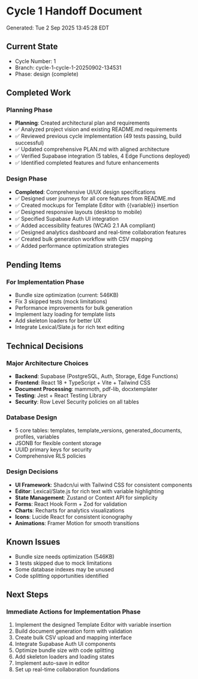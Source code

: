 # Cycle 1 Handoff Document

Generated: Tue  2 Sep 2025 13:45:28 EDT

## Current State
- Cycle Number: 1
- Branch: cycle-1-cycle-1-20250902-134531
- Phase: design (complete)

## Completed Work
### Planning Phase
- **Planning**: Created architectural plan and requirements
- ✅ Analyzed project vision and existing README.md requirements
- ✅ Reviewed previous cycle implementation (49 tests passing, build successful)
- ✅ Updated comprehensive PLAN.md with aligned architecture
- ✅ Verified Supabase integration (5 tables, 4 Edge Functions deployed)
- ✅ Identified completed features and future enhancements

### Design Phase
- **Completed**: Comprehensive UI/UX design specifications
- ✅ Designed user journeys for all core features from README.md
- ✅ Created mockups for Template Editor with {{variable}} insertion
- ✅ Designed responsive layouts (desktop to mobile)
- ✅ Specified Supabase Auth UI integration
- ✅ Added accessibility features (WCAG 2.1 AA compliant)
- ✅ Designed analytics dashboard and real-time collaboration features
- ✅ Created bulk generation workflow with CSV mapping
- ✅ Added performance optimization strategies

## Pending Items
### For Implementation Phase
- Bundle size optimization (current: 546KB)
- Fix 3 skipped tests (mock limitations)
- Performance improvements for bulk generation
- Implement lazy loading for template lists
- Add skeleton loaders for better UX
- Integrate Lexical/Slate.js for rich text editing

## Technical Decisions
### Major Architecture Choices
- **Backend**: Supabase (PostgreSQL, Auth, Storage, Edge Functions)
- **Frontend**: React 18 + TypeScript + Vite + Tailwind CSS
- **Document Processing**: mammoth, pdf-lib, docxtemplater
- **Testing**: Jest + React Testing Library
- **Security**: Row Level Security policies on all tables

### Database Design
- 5 core tables: templates, template_versions, generated_documents, profiles, variables
- JSONB for flexible content storage
- UUID primary keys for security
- Comprehensive RLS policies

### Design Decisions
- **UI Framework**: Shadcn/ui with Tailwind CSS for consistent components
- **Editor**: Lexical/Slate.js for rich text with variable highlighting
- **State Management**: Zustand or Context API for simplicity
- **Forms**: React Hook Form + Zod for validation
- **Charts**: Recharts for analytics visualizations
- **Icons**: Lucide React for consistent iconography
- **Animations**: Framer Motion for smooth transitions

## Known Issues
- Bundle size needs optimization (546KB)
- 3 tests skipped due to mock limitations
- Some database indexes may be unused
- Code splitting opportunities identified

## Next Steps
### Immediate Actions for Implementation Phase
1. Implement the designed Template Editor with variable insertion
2. Build document generation form with validation
3. Create bulk CSV upload and mapping interface
4. Integrate Supabase Auth UI components
5. Optimize bundle size with code splitting
6. Add skeleton loaders and loading states
7. Implement auto-save in editor
8. Set up real-time collaboration foundations

